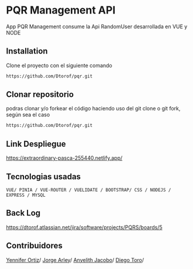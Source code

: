 # PQR Management API

App PQR Management consume la Api RandomUser desarrollada en VUE y NODE

## Installation
Clone el proyecto con el siguiente comando

```bash
https://github.com/Dtorof/pqr.git
```
## Clonar repositorio
podras clonar y/o forkear el código haciendo uso del git clone o git fork, según sea el caso

```bash
https://github.com/Dtorof/pqr.git
```

## Link Despliegue
https://extraordinary-pasca-255440.netlify.app/

## Tecnologias usadas
`VUE/ PINIA / VUE-ROUTER / VUELIDATE / BOOTSTRAP/ CSS / NODEJS / EXPRESS / MYSQL`

## Back Log
https://dtorof.atlassian.net/jira/software/projects/PQRS/boards/5

## Contribuidores
[Yennifer Ortiz](https://github.com/yortizher)/
[Jorge Arley](https://github.com/drbobby27)/
[Anyelith Jacobo](https://github.com/anyelithj)/
[Diego Toro](https://github.com/Dtorof)/
